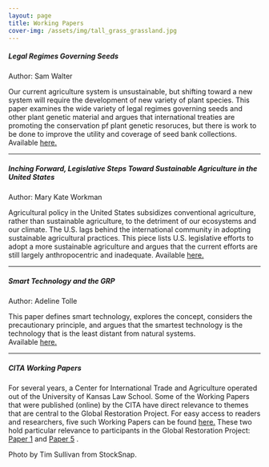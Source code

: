 ```yaml
---
layout: page
title: Working Papers 
cover-img: /assets/img/tall_grass_grassland.jpg
---
```

##### Legal Regimes Governing Seeds
Author: Sam Walter

Our current agriculture system is unsustainable, but shifting toward a new system will require the development of new variety of plant species.  This paper examines the wide variety of legal regimes governing seeds and other plant genetic material and argues that international treaties are promoting the conservation pf plant genetic resoruces, but there is work to be done to improve the utility and coverage of seed bank collections. 
Available [here.](https://globalrestorationproject.github.io/2020-12-28-legal-seed-regimes/)

---

##### Inching Forward, Legislative Steps Toward Sustainable Agriculture in the United States
Author: Mary Kate Workman

Agricultural policy in the United States subsidizes conventional agriculture, rather than sustainable agriculture, to the detriment of our ecosystems and our climate.  The U.S. lags behind the international community in adopting sustainable agricultural practices.  This piece lists U.S. legislative efforts to adopt a more sustainable agriculture and argues that the current efforts are still largely anthropocentric and inadequate. 
Available [here.](https://globalrestorationproject.github.io/2021-01-01-inching-forward/)

---

##### Smart Technology and the GRP
Author: Adeline Tolle

This paper defines smart technology, explores the concept, considers the precautionary principle, and argues that the smartest technology is the technology that is the least distant from natural systems.  
Available [here.](https://globalrestorationproject.github.io/2020-12-22-smart-technology-grp/)

---

##### CITA Working Papers
For several years, a Center for International Trade and Agriculture operated out of the University of Kansas Law School.  Some of the Working Papers that were published (online) by the CITA have direct relevance to themes that are central to the Global Restoration Project.  For easy access to readers and researchers, five such Working Papers can be found [here.](http://law.ku.edu/cita/#working-papers)  These two hold particular relevance to participants in the Global Restoration Project: [Paper 1](http://law.ku.edu/sites/law.drupal.ku.edu/files/docs/centers/CITA_working_paper1_2010.pdf) and [Paper 5](http://law.ku.edu/sites/law.drupal.ku.edu/files/docs/centers/CITA-working-paper5-2016-caleb-hall.pdf) .


Photo by Tim Sullivan from StockSnap. 

